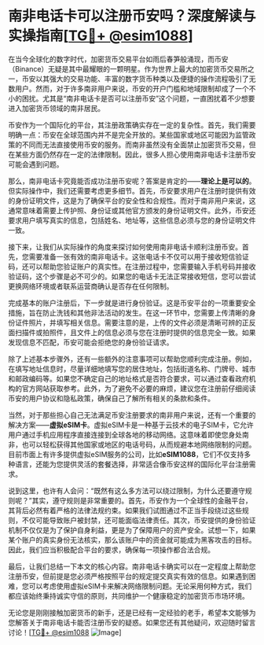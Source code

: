 # 南非电话卡可以注册币安吗？深度解读与实操指南[[TG💪+ @esim1088](https://t.me/s/esim1088)]

在当今全球化的数字时代，加密货币交易平台如雨后春笋般涌现，而币安（Binance）无疑是其中最耀眼的一颗明星。作为世界上最大的加密货币交易所之一，币安以其强大的交易功能、丰富的数字货币种类以及便捷的操作流程吸引了无数用户。然而，对于许多南非用户来说，币安的开户门槛和地域限制却成了一个不小的困扰。尤其是“南非电话卡是否可以注册币安”这个问题，一直困扰着不少想要进入加密货币领域的南非居民。

币安作为一个国际化的平台，其注册政策确实存在一定的复杂性。首先，我们需要明确一点：币安在全球范围内并不是完全开放的。某些国家或地区可能因为监管政策的不同而无法直接使用币安的服务。而南非虽然没有全面禁止加密货币交易，但在某些方面仍然存在一定的法律限制。因此，很多人担心使用南非电话卡注册币安可能会遇到问题。

那么，南非电话卡究竟能否成功注册币安呢？答案是肯定的——**理论上是可以的**。但实际操作中，我们还需要考虑更多细节。首先，币安要求用户在注册时提供有效的身份证明文件，这是为了确保平台的安全性和合规性。而对于南非用户来说，这通常意味着需要上传护照、身份证或其他官方颁发的身份证明文件。此外，币安还要求用户填写真实的信息，包括姓名、地址等，这些信息必须与您的身份证明文件一致。

接下来，让我们从实际操作的角度来探讨如何使用南非电话卡顺利注册币安。首先，您需要准备一张有效的南非电话卡。这张电话卡不仅可以用于接收短信验证码，还可以帮助您验证账户的真实性。在注册过程中，您需要输入手机号码并接收验证码，这个步骤是必不可少的。如果您的电话卡无法正常接收短信，您可以尝试更换网络环境或者联系运营商确认是否存在任何限制。

完成基本的账户注册后，下一步就是进行身份验证。这是币安平台的一项重要安全措施，旨在防止洗钱和其他非法活动的发生。在这一环节中，您需要上传清晰的身份证件照片，并填写相关信息。需要注意的是，上传的文件必须是清晰可辨的正反面扫描件或拍照件，且文件上的信息必须与您在注册时提供的信息完全一致。如果发现信息不匹配，币安可能会拒绝您的身份验证请求。

除了上述基本步骤外，还有一些额外的注意事项可以帮助您顺利完成注册。例如，在填写地址信息时，尽量详细地填写您的居住地址，包括街道名称、门牌号、城市和邮政编码等。如果您不确定自己的地址格式是否符合要求，可以通过查看政府机构的官方网站获取参考。此外，为了避免不必要的麻烦，建议您在注册前仔细阅读币安的用户协议和隐私政策，确保自己了解所有相关的条款和条件。

当然，对于那些担心自己无法满足币安注册要求的南非用户来说，还有一个重要的解决方案——**虚拟eSIM卡**。虚拟eSIM卡是一种基于云技术的电子SIM卡，它允许用户通过手机应用程序直接连接到全球各地的移动网络。这意味着即使您身处南非，也可以轻松获得其他国家或地区的电话号码，从而规避本地网络限制的问题。目前市面上有许多提供虚拟eSIM服务的公司，比如**eSIM1088**，它们不仅支持多种语言，还能为您提供灵活的套餐选择，非常适合像币安这样的国际化平台注册需求。

说到这里，也许有人会问：“既然有这么多方法可以绕过限制，为什么还要遵守规则呢？”其实，遵守规则是非常重要的。首先，币安作为一个全球性的金融平台，其背后必然有着严格的法律法规约束。如果我们试图通过不正当手段绕过这些规则，不仅可能导致账户被封禁，还可能面临法律责任。其次，币安提供的身份验证机制不仅仅是为了保护自身利益，更是为了保障用户的资产安全。试想一下，如果某个账户的真实身份无法核实，那么该账户中的资金就可能成为黑客攻击的目标。因此，我们应当积极配合平台的要求，确保每一项操作都合法合规。

最后，让我们总结一下本文的核心内容。南非电话卡确实可以在一定程度上帮助您注册币安，但前提是您必须严格按照平台的规定提交真实有效的信息。如果遇到困难，您可以考虑使用虚拟eSIM卡来解决网络限制问题。无论采用何种方式，我们都应该始终秉持诚实守信的原则，共同维护一个健康稳定的加密货币市场环境。

无论您是刚刚接触加密货币的新手，还是已经有一定经验的老手，希望本文能够为您解答关于南非电话卡能否注册币安的疑惑。如果您还有其他疑问，欢迎随时留言讨论！[[TG💪+ @esim1088](https://t.me/s/esim1088) ![Image](https://i.postimg.cc/4NQfJmqS/Snipaste-2025-05-13-00-14-12.png)]